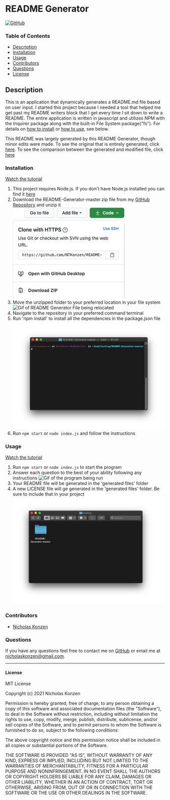 # README Generator #
[![GitHub](https://img.shields.io/github/license/NTKonzen/README-Generator)](#license)

### Table of Contents ###
* [Description](#description)
* [Installation](#installation)
* [Usage](#usage)
* [Contributors](#contributors)
* [Questions](#questions)
* [License](#license)

## Description ##

This is an application that dynamically generates a README.md file based on user input. I started this project because I needed a tool that helped me get past my README writers block that I get every time I sit down to write a README. The entire application is written in javascript and utilizes NPM with the Inquirer package along with the built-in File System package("fs"). For details on [how to install](#installation) or [how to use](#usage), see below.

This README was largely generated by this README Generator, though minor edits were made. To see the original that is entirely generated, click [here](./generated-readme-example.md). To see the comparison between the generated and modified file, click [here](https://github.com/NTKonzen/README-Generator/compare/master...unmodified)

### Installation ###

[Watch the tutorial](https://youtu.be/ZK9oT47J58o)

1. This project requires Node.js. If you don't have Node.js installed you can find it [here](https://nodejs.org/en/download/)
2. Download the README-Generator-master.zip file from my [GitHub Repository](https://github.com/NTKonzen/README-Generator) and unzip it
![Screenshot of Download](./screenshots/downloadButton.png)
3. Move the unzipped folder to your preferred location in your file system
![Gif of README Generator File being relocated](./screenshots/installation1.gif)
4. Navigate to the repository in your preferred command terminal
5. Run 'npm install' to install all the dependencies in the package.json file
![Gif Example of running 'npm install'](./screenshots/installation2.gif)
6. Run ```npm start``` or ```node index.js``` and follow the instructions

### Usage ###

[Watch the tutorial](https://youtu.be/ZK9oT47J58o)

1. Run ```npm start``` or ```node index.js``` to start the program
2. Answer each question to the best of your ability following any instructions
![Gif of the program being run](./screenshots/useage.gif)
3. Your README file will be generated in the 'generated files' folder
4. A new LICENSE file will ge generated in the 'generated files' folder. Be sure to include that in your project
![Gif example of the location of the newly generated files](./screenshots/useage1.gif)

### Contributors ###

* [Nicholas Konzen](https://github.com/NTKonzen)

### Questions ###
If you have any questions feel free to contact me on [GitHub](https://github.com/NTKonzen) or email me at nicholaskonzen@gmail.com.

---
#### License #### 

MIT License

Copyright (c) 2021 Nicholas Konzen

Permission is hereby granted, free of charge, to any person obtaining a copy
of this software and associated documentation files (the "Software"), to deal
in the Software without restriction, including without limitation the rights
to use, copy, modify, merge, publish, distribute, sublicense, and/or sell
copies of the Software, and to permit persons to whom the Software is
furnished to do so, subject to the following conditions:

The above copyright notice and this permission notice shall be included in all
copies or substantial portions of the Software.

THE SOFTWARE IS PROVIDED "AS IS", WITHOUT WARRANTY OF ANY KIND, EXPRESS OR
IMPLIED, INCLUDING BUT NOT LIMITED TO THE WARRANTIES OF MERCHANTABILITY,
FITNESS FOR A PARTICULAR PURPOSE AND NONINFRINGEMENT. IN NO EVENT SHALL THE
AUTHORS OR COPYRIGHT HOLDERS BE LIABLE FOR ANY CLAIM, DAMAGES OR OTHER
LIABILITY, WHETHER IN AN ACTION OF CONTRACT, TORT OR OTHERWISE, ARISING FROM,
OUT OF OR IN CONNECTION WITH THE SOFTWARE OR THE USE OR OTHER DEALINGS IN THE
SOFTWARE.